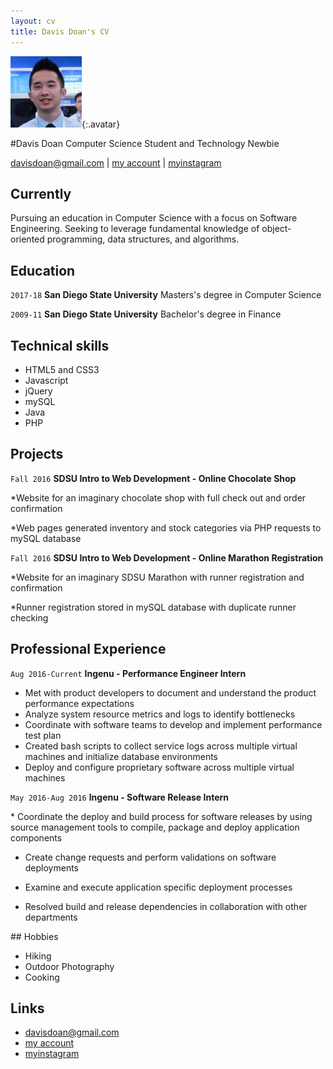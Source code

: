 ```yaml
---
layout: cv
title: Davis Doan's CV
---
```


![Davis](./media/23.jpg){:.avatar}

#Davis Doan
Computer Science Student and Technology Newbie

<div id="webaddress">
<a href="mailto:">davisdoan@gmail.com</a>
|
<i class="fa fa-github"></i> <a href="http://github.com/davisdoan">my account</a>
|
<i class="fa fa-instagram"></i> <a href="http://instagram.com/dunkindoanuts">myinstagram</a>
</div>


## Currently

Pursuing an education in Computer Science with a focus on Software Engineering. Seeking to
leverage fundamental knowledge of object-oriented programming, data structures, and algorithms.

## Education
`2017-18`
__San Diego State University__ Masters's degree in Computer Science

`2009-11`
__San Diego State University__ Bachelor's degree in Finance

## Technical skills

* HTML5 and CSS3
* Javascript
* jQuery
* mySQL
* Java
* PHP


## Projects
 
 `Fall 2016`
__SDSU Intro to Web Development - Online Chocolate Shop__ 

*Website for an imaginary chocolate shop with full check out and order confirmation

*Web pages generated inventory and stock categories via PHP requests to mySQL database

 `Fall 2016`
__SDSU Intro to Web Development - Online Marathon Registration__ 

*Website for an imaginary SDSU Marathon with runner registration and confirmation

*Runner registration stored in mySQL database with duplicate runner checking


## Professional Experience

`Aug 2016-Current`
__Ingenu - Performance Engineer Intern__ 
<div class="responsibilities">
<ul>
 <li>Met with product developers to document and understand the product performance expectations</li>

<li>Analyze system resource metrics and logs to identify bottlenecks</li>

<li>Coordinate with software teams to develop and implement performance test plan</li>

<li>Created bash scripts to collect service logs across multiple virtual machines and initialize database environments </li>

<li>Deploy and configure proprietary software across multiple virtual machines</li>
</div>
 
 `May 2016-Aug 2016`
__Ingenu - Software Release Intern__ 
<div class="responsibilities">
* Coordinate the deploy and build process for software releases by using source management tools to compile, package and deploy application components

* Create change requests and perform validations on software deployments

* Examine and execute application specific deployment processes

* Resolved build and release dependencies in collaboration with other departments
</div>
## Hobbies

* Hiking
* Outdoor Photography 
* Cooking

## Links

* <i class="fa fa-envelope"></i> <a href="mailto:">davisdoan@gmail.com</a><br />
* <i class="fa fa-github"></i> <a href="http://github.com/davisdoan">my account</a><br />
* <i class="fa fa-instagram"></i> <a href="http://instagram.com/dunkindoanuts">myinstagram</a><br />

